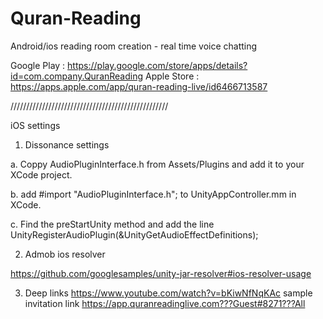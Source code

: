 # Quran-Reading
Android/ios reading room creation - real time voice chatting

Google Play : https://play.google.com/store/apps/details?id=com.company.QuranReading
Apple Store : https://apps.apple.com/app/quran-reading-live/id6466713587

//////////////////////////////////////////////////

iOS settings


1. Dissonance settings

a. Coppy AudioPluginInterface.h from Assets/Plugins and add it to your XCode project.

b. add #import "AudioPluginInterface.h"; to UnityAppController.mm in XCode.

c. Find the preStartUnity method and add the line UnityRegisterAudioPlugin(&UnityGetAudioEffectDefinitions);


2. Admob ios resolver

https://github.com/googlesamples/unity-jar-resolver#ios-resolver-usage

3. Deep links
https://www.youtube.com/watch?v=bKiwNfNqKAc
sample invitation link
https://app.quranreadinglive.com???Guest#8271???All
